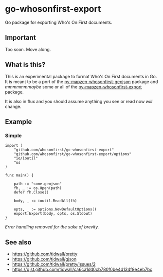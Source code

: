 # go-whosonfirst-export

Go package for exporting Who's On First documents.

## Important

Too soon. Move along.

## What is this?

This is an experimental package to format Who's On First documents in Go. It is meant to be a port of the [py-mapzen-whosonfirst-geojson](https://github.com/whosonfirst/py-mapzen-whosonfirst-geojson) package and _mmmmmmmaybe_ some or all of the [py-mapzen-whosonfirst-export](https://github.com/whosonfirst/py-mapzen-whosonfirst-geojson) package.

It is also in flux and you should assume anything you see or read now _will_ change.

## Example

### Simple

```
import (
	"github.com/whosonfirst/go-whosonfirst-export"
	"github.com/whosonfirst/go-whosonfirst-export/options"	
	"io/ioutil"
	"os
)

func main() {

	path := "some.geojson"     	
	fh, _ := os.Open(path)
	defer fh.Close()

	body, _ := ioutil.ReadAll(fh)

	opts, _ := options.NewDefaultOptions()
	export.Export(body, opts, os.Stdout)
}
```

_Error handling removed for the sake of brevity._

## See also

* https://github.com/tidwall/pretty
* https://github.com/tidwall/gjson
* https://github.com/tidwall/pretty/issues/2
* https://gist.github.com/tidwall/ca6ca1dd0cb780f0be4d134f8e4eb7bc